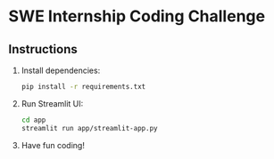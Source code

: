 # SWE Internship Coding Challenge

## Instructions

1. Install dependencies:
   ```bash
   pip install -r requirements.txt
   ```
2. Run Streamlit UI:
   ```bash
   cd app
   streamlit run app/streamlit-app.py
   ```
3. Have fun coding!
